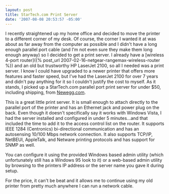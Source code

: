 ```yaml
---
layout: post
title: StarTech.com Print Server
date: '2007-08-08 20:53:57 -05:00'
---
```


I recently straightened up my home office and decided to move the printer to a different corner of my desk. Of course, the corner I wanted it at was about as far away from the computer as possible and I didn't have a long enough parallel port cable (and I'm not even sure they make them long enough anyway) so I decided to get a print server. I already have a [wireless 4-port router]({% post_url 2007-02-16-netgear-rangemax-wireless-router %}) and an old but trustworthy HP LaserJet 2100, so all I needed was a print server. I know I could have upgraded to a newer printer that offers more features and faster speed, but I've had the LaserJet 2100 for over 7 years and didn't pay anything for it so I couldn't justify the cost to myself. As it stands, I picked up a StarTech.com parallel port print server for under $50, including shipping, from [Newegg.com](http://www.newegg.com/Product/Product.aspx?Item=N82E16833114008).

This is a great little print server. It is small enough to attach directly to the parallel port of the printer and has an Ethernet jack and power plug on the back. Even though it doesn't specifically say it works with Windows Vista, I had the server installed and configured in under 5 minutes...and that included the time to add it to the access control list on the router. It supports IEEE 1284 (Centronics) bi-directional communication and has an autosensing 10/100 Mbps network connection. It also supports TCP/IP, NetBEUI, AppleTalk, and Netware printing protocols and has support for SNMP as well.

You can configure it using the provided Windows based admin utility (which unfortunately still has a Windows 95 look to it) or a web-based admin utility by browsing to the printers IP address or the server name you gave it during setup.

For the price, it can't be beat and it allows me to continue using my old printer from pretty much anywhere I can run a network cable.
